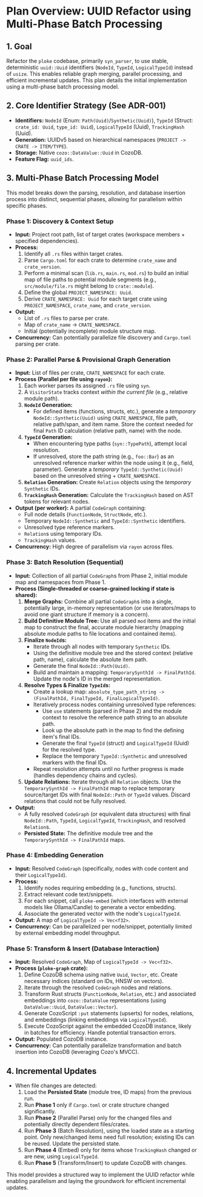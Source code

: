 # Plan Overview: UUID Refactor using Multi-Phase Batch Processing

## 1. Goal

Refactor the `ploke` codebase, primarily `syn_parser`, to use stable, deterministic `uuid::Uuid` identifiers (`NodeId`, `TypeId`, `LogicalTypeId`) instead of `usize`. This enables reliable graph merging, parallel processing, and efficient incremental updates. This plan details the initial implementation using a multi-phase batch processing model.

## 2. Core Identifier Strategy (See ADR-001)

-   **Identifiers:** `NodeId` (Enum: `Path(Uuid)`/`Synthetic(Uuid)`), `TypeId` (Struct: `crate_id: Uuid`, `type_id: Uuid`), `LogicalTypeId` (Uuid), `TrackingHash` (Uuid).
-   **Generation:** UUIDv5 based on hierarchical namespaces (`PROJECT -> CRATE -> ITEM/TYPE`).
-   **Storage:** Native `cozo::DataValue::Uuid` in CozoDB.
-   **Feature Flag:** `uuid_ids`.

## 3. Multi-Phase Batch Processing Model

This model breaks down the parsing, resolution, and database insertion process into distinct, sequential phases, allowing for parallelism within specific phases.

### Phase 1: Discovery & Context Setup

-   **Input:** Project root path, list of target crates (workspace members + specified dependencies).
-   **Process:**
    1.  Identify all `.rs` files within target crates.
    2.  Parse `Cargo.toml` for each crate to determine `crate_name` and `crate_version`.
    3.  Perform a minimal scan (`lib.rs`, `main.rs`, `mod.rs`) to build an initial map of file paths to potential module segments (e.g., `src/module/file.rs` might belong to `crate::module`).
    4.  Define the global `PROJECT_NAMESPACE: Uuid`.
    5.  Derive `CRATE_NAMESPACE: Uuid` for each target crate using `PROJECT_NAMESPACE`, `crate_name`, and `crate_version`.
-   **Output:**
    -   List of `.rs` files to parse per crate.
    -   Map of `crate_name` -> `CRATE_NAMESPACE`.
    -   Initial (potentially incomplete) module structure map.
-   **Concurrency:** Can potentially parallelize file discovery and `Cargo.toml` parsing per crate.

### Phase 2: Parallel Parse & Provisional Graph Generation

-   **Input:** List of files per crate, `CRATE_NAMESPACE` for each crate.
-   **Process (Parallel per file using `rayon`):**
    1.  Each worker parses its assigned `.rs` file using `syn`.
    2.  A `VisitorState` tracks context *within the current file* (e.g., relative module path).
    3.  **`NodeId` Generation:**
        -   For defined items (functions, structs, etc.), generate a *temporary* `NodeId::Synthetic(Uuid)` using `CRATE_NAMESPACE`, file path, relative path/span, and item name. Store the context needed for final `Path` ID calculation (relative path, name) with the node.
    4.  **`TypeId` Generation:**
        -   When encountering type paths (`syn::TypePath`), attempt local resolution.
        -   If unresolved, store the path string (e.g., `foo::Bar`) as an unresolved reference marker within the node using it (e.g., field, parameter). Generate a *temporary* `TypeId::Synthetic(Uuid)` based on the unresolved string + `CRATE_NAMESPACE`.
    5.  **`Relation` Generation:** Create `Relation` objects using the *temporary* `Synthetic` IDs.
    6.  **`TrackingHash` Generation:** Calculate the `TrackingHash` based on AST tokens for relevant nodes.
-   **Output (per worker):** A partial `CodeGraph` containing:
    -   Full node details (`FunctionNode`, `StructNode`, etc.).
    -   Temporary `NodeId::Synthetic` and `TypeId::Synthetic` identifiers.
    -   Unresolved type reference markers.
    -   `Relation`s using temporary IDs.
    -   `TrackingHash` values.
-   **Concurrency:** High degree of parallelism via `rayon` across files.

### Phase 3: Batch Resolution (Sequential)

-   **Input:** Collection of all partial `CodeGraph`s from Phase 2, initial module map and namespaces from Phase 1.
-   **Process (Single-threaded or coarse-grained locking if state is shared):**
    1.  **Merge Graphs:** Combine all partial `CodeGraph`s into a single, potentially large, in-memory representation (or use iterators/maps to avoid one giant structure if memory is a concern).
    2.  **Build Definitive Module Tree:** Use all parsed `mod` items and the initial map to construct the final, accurate module hierarchy (mapping absolute module paths to file locations and contained items).
    3.  **Finalize `NodeId`s:**
        -   Iterate through all nodes with temporary `Synthetic` IDs.
        -   Using the definitive module tree and the stored context (relative path, name), calculate the absolute item path.
        -   Generate the final `NodeId::Path(Uuid)`.
        -   Build and maintain a mapping: `TemporarySynthId -> FinalPathId`. Update the node's ID in the merged representation.
    4.  **Resolve Types & Finalize `TypeId`s:**
        -   Create a lookup map: `absolute_type_path_string -> (FinalPathId, FinalTypeId, FinalLogicalTypeId)`.
        -   Iteratively process nodes containing unresolved type references:
            *   Use `use` statements (parsed in Phase 2) and the module context to resolve the reference path string to an absolute path.
            *   Look up the absolute path in the map to find the defining item's final IDs.
            *   Generate the final `TypeId` (struct) and `LogicalTypeId` (Uuid) for the resolved type.
            *   Replace the temporary `TypeId::Synthetic` and unresolved markers with the final IDs.
        -   Repeat resolution attempts until no further progress is made (handles dependency chains and cycles).
    5.  **Update Relations:** Iterate through all `Relation` objects. Use the `TemporarySynthId -> FinalPathId` map to replace temporary source/target IDs with final `NodeId::Path` or `TypeId` values. Discard relations that could not be fully resolved.
-   **Output:**
    -   A fully resolved `CodeGraph` (or equivalent data structures) with final `NodeId::Path`, `TypeId`, `LogicalTypeId`, `TrackingHash`, and resolved `Relation`s.
    -   **Persisted State:** The definitive module tree and the `TemporarySynthId -> FinalPathId` maps.

### Phase 4: Embedding Generation

-   **Input:** Resolved `CodeGraph` (specifically, nodes with code content and their `LogicalTypeId`).
-   **Process:**
    1.  Identify nodes requiring embedding (e.g., functions, structs).
    2.  Extract relevant code text/snippets.
    3.  For each snippet, call `ploke-embed` (which interfaces with external models like Ollama/Candle) to generate a vector embedding.
    4.  Associate the generated vector with the node's `LogicalTypeId`.
-   **Output:** A map of `LogicalTypeId -> Vec<f32>`.
-   **Concurrency:** Can be parallelized per node/snippet, potentially limited by external embedding model throughput.

### Phase 5: Transform & Insert (Database Interaction)

-   **Input:** Resolved `CodeGraph`, Map of `LogicalTypeId -> Vec<f32>`.
-   **Process (`ploke-graph` crate):**
    1.  Define CozoDB schema using native `Uuid`, `Vector`, etc. Create necessary indices (standard on IDs, HNSW on vectors).
    2.  Iterate through the resolved `CodeGraph` nodes and relations.
    3.  Transform Rust structs (`FunctionNode`, `Relation`, etc.) and associated embeddings into `cozo::DataValue` representations (using `DataValue::Uuid`, `DataValue::Vector`).
    4.  Generate CozoScript `:put` statements (upserts) for nodes, relations, and embeddings (linking embeddings via `LogicalTypeId`).
    5.  Execute CozoScript against the embedded CozoDB instance, likely in batches for efficiency. Handle potential transaction errors.
-   **Output:** Populated CozoDB instance.
-   **Concurrency:** Can potentially parallelize transformation and batch insertion into CozoDB (leveraging Cozo's MVCC).

## 4. Incremental Updates

-   When file changes are detected:
    1.  Load the **Persisted State** (module tree, ID maps) from the previous run.
    2.  Run **Phase 1** only if `Cargo.toml` or crate structure changed significantly.
    3.  Run **Phase 2** (Parallel Parse) only for the changed files and potentially directly dependent files/crates.
    4.  Run **Phase 3** (Batch Resolution), using the loaded state as a starting point. Only new/changed items need full resolution; existing IDs can be reused. Update the persisted state.
    5.  Run **Phase 4** (Embed) only for items whose `TrackingHash` changed or are new, using `LogicalTypeId`.
    6.  Run **Phase 5** (Transform/Insert) to update CozoDB with changes.

This model provides a structured way to implement the UUID refactor while enabling parallelism and laying the groundwork for efficient incremental updates.
